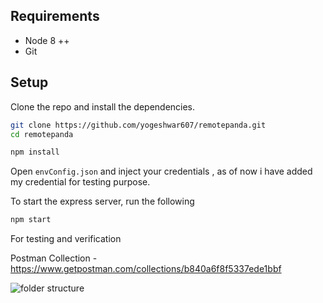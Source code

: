 
## Requirements

* Node 8 ++ 
* Git

## Setup

Clone the repo and install the dependencies.

```bash
git clone https://github.com/yogeshwar607/remotepanda.git
cd remotepanda
```

```bash
npm install
```

Open `envConfig.json` and inject your credentials , as of now i have added my credential for testing purpose.


To start the express server, run the following
```bash
npm start 
```

For testing and verification

Postman Collection - https://www.getpostman.com/collections/b840a6f8f5337ede1bbf

![folder structure](https://raw.githubusercontent.com/yogeshwar607/remotepanda/master/screenshot.png)